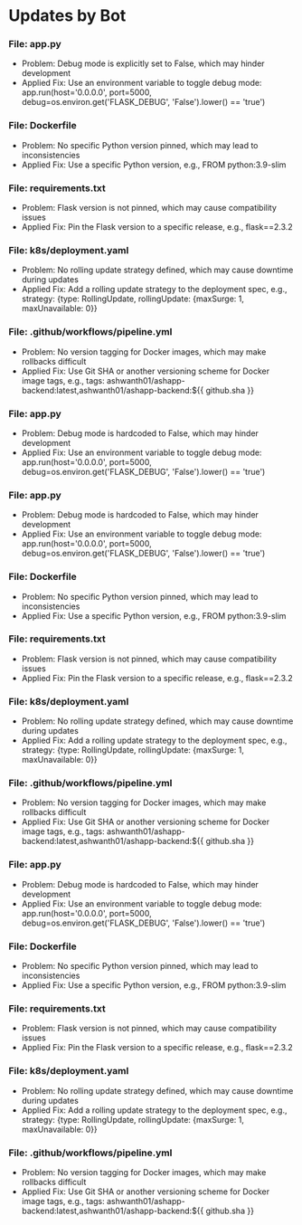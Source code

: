 # Updates by Bot

### File: app.py
- Problem: Debug mode is explicitly set to False, which may hinder development
- Applied Fix: Use an environment variable to toggle debug mode: app.run(host='0.0.0.0', port=5000, debug=os.environ.get('FLASK_DEBUG', 'False').lower() == 'true')

### File: Dockerfile
- Problem: No specific Python version pinned, which may lead to inconsistencies
- Applied Fix: Use a specific Python version, e.g., FROM python:3.9-slim

### File: requirements.txt
- Problem: Flask version is not pinned, which may cause compatibility issues
- Applied Fix: Pin the Flask version to a specific release, e.g., flask==2.3.2

### File: k8s/deployment.yaml
- Problem: No rolling update strategy defined, which may cause downtime during updates
- Applied Fix: Add a rolling update strategy to the deployment spec, e.g., strategy: {type: RollingUpdate, rollingUpdate: {maxSurge: 1, maxUnavailable: 0}}

### File: .github/workflows/pipeline.yml
- Problem: No version tagging for Docker images, which may make rollbacks difficult
- Applied Fix: Use Git SHA or another versioning scheme for Docker image tags, e.g., tags: ashwanth01/ashapp-backend:latest,ashwanth01/ashapp-backend:${{ github.sha }}

### File: app.py
- Problem: Debug mode is hardcoded to False, which may hinder development
- Applied Fix: Use an environment variable to toggle debug mode: app.run(host='0.0.0.0', port=5000, debug=os.environ.get('FLASK_DEBUG', 'False').lower() == 'true')

### File: app.py
- Problem: Debug mode is hardcoded to False, which may hinder development
- Applied Fix: Use an environment variable to toggle debug mode: app.run(host='0.0.0.0', port=5000, debug=os.environ.get('FLASK_DEBUG', 'False').lower() == 'true')

### File: Dockerfile
- Problem: No specific Python version pinned, which may lead to inconsistencies
- Applied Fix: Use a specific Python version, e.g., FROM python:3.9-slim

### File: requirements.txt
- Problem: Flask version is not pinned, which may cause compatibility issues
- Applied Fix: Pin the Flask version to a specific release, e.g., flask==2.3.2

### File: k8s/deployment.yaml
- Problem: No rolling update strategy defined, which may cause downtime during updates
- Applied Fix: Add a rolling update strategy to the deployment spec, e.g., strategy: {type: RollingUpdate, rollingUpdate: {maxSurge: 1, maxUnavailable: 0}}

### File: .github/workflows/pipeline.yml
- Problem: No version tagging for Docker images, which may make rollbacks difficult
- Applied Fix: Use Git SHA or another versioning scheme for Docker image tags, e.g., tags: ashwanth01/ashapp-backend:latest,ashwanth01/ashapp-backend:${{ github.sha }}

### File: app.py
- Problem: Debug mode is hardcoded to False, which may hinder development
- Applied Fix: Use an environment variable to toggle debug mode: app.run(host='0.0.0.0', port=5000, debug=os.environ.get('FLASK_DEBUG', 'False').lower() == 'true')

### File: Dockerfile
- Problem: No specific Python version pinned, which may lead to inconsistencies
- Applied Fix: Use a specific Python version, e.g., FROM python:3.9-slim

### File: requirements.txt
- Problem: Flask version is not pinned, which may cause compatibility issues
- Applied Fix: Pin the Flask version to a specific release, e.g., flask==2.3.2

### File: k8s/deployment.yaml
- Problem: No rolling update strategy defined, which may cause downtime during updates
- Applied Fix: Add a rolling update strategy to the deployment spec, e.g., strategy: {type: RollingUpdate, rollingUpdate: {maxSurge: 1, maxUnavailable: 0}}

### File: .github/workflows/pipeline.yml
- Problem: No version tagging for Docker images, which may make rollbacks difficult
- Applied Fix: Use Git SHA or another versioning scheme for Docker image tags, e.g., tags: ashwanth01/ashapp-backend:latest,ashwanth01/ashapp-backend:${{ github.sha }}

